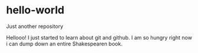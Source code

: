 # hello-world
Just another repository

Hellooo! I just started to learn about git and github.
I am so hungry right now i can dump down an entire Shakespearen book.
